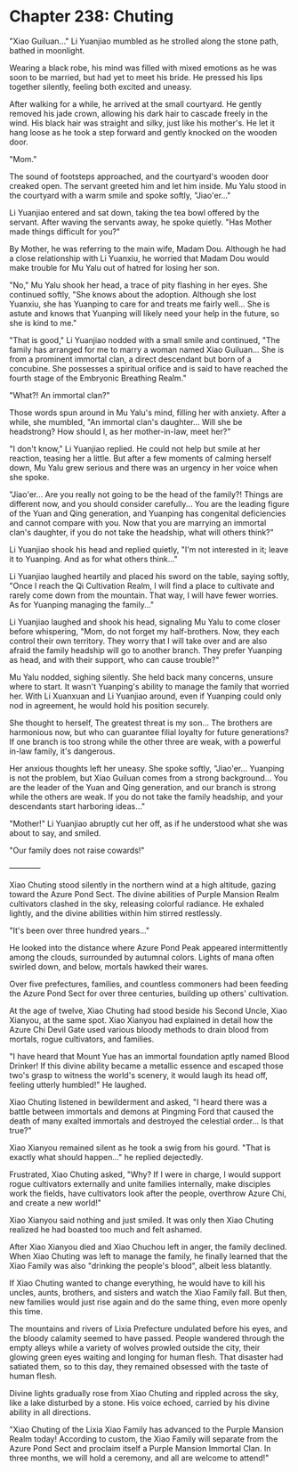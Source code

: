 # Chapter 238: Chuting

"Xiao Guiluan..." Li Yuanjiao mumbled as he strolled along the stone path, bathed in moonlight.

Wearing a black robe, his mind was filled with mixed emotions as he was soon to be married, but had yet to meet his bride. He pressed his lips together silently, feeling both excited and uneasy.

After walking for a while, he arrived at the small courtyard. He gently removed his jade crown, allowing his dark hair to cascade freely in the wind. His black hair was straight and silky, just like his mother's. He let it hang loose as he took a step forward and gently knocked on the wooden door.

"Mom."

The sound of footsteps approached, and the courtyard's wooden door creaked open. The servant greeted him and let him inside. Mu Yalu stood in the courtyard with a warm smile and spoke softly, "Jiao'er..."

Li Yuanjiao entered and sat down, taking the tea bowl offered by the servant. After waving the servants away, he spoke quietly. "Has Mother made things difficult for you?"

By Mother, he was referring to the main wife, Madam Dou. Although he had a close relationship with Li Yuanxiu, he worried that Madam Dou would make trouble for Mu Yalu out of hatred for losing her son.

"No," Mu Yalu shook her head, a trace of pity flashing in her eyes. She continued softly, "She knows about the adoption. Although she lost Yuanxiu, she has Yuanping to care for and treats me fairly well... She is astute and knows that Yuanping will likely need your help in the future, so she is kind to me."

"That is good," Li Yuanjiao nodded with a small smile and continued, "The family has arranged for me to marry a woman named Xiao Guiluan... She is from a prominent immortal clan, a direct descendant but born of a concubine. She possesses a spiritual orifice and is said to have reached the fourth stage of the Embryonic Breathing Realm."

"What?! An immortal clan?"

Those words spun around in Mu Yalu's mind, filling her with anxiety. After a while, she mumbled, "An immortal clan's daughter... Will she be headstrong? How should I, as her mother-in-law, meet her?"

"I don't know," Li Yuanjiao replied. He could not help but smile at her reaction, teasing her a little. But after a few moments of calming herself down, Mu Yalu grew serious and there was an urgency in her voice when she spoke.

"Jiao'er... Are you really not going to be the head of the family?! Things are different now, and you should consider carefully... You are the leading figure of the Yuan and Qing generation, and Yuanping has congenital deficiencies and cannot compare with you. Now that you are marrying an immortal clan's daughter, if you do not take the headship, what will others think?"

Li Yuanjiao shook his head and replied quietly, "I'm not interested in it; leave it to Yuanping. And as for what others think..."

Li Yuanjiao laughed heartily and placed his sword on the table, saying softly, "Once I reach the Qi Cultivation Realm, I will find a place to cultivate and rarely come down from the mountain. That way, I will have fewer worries. As for Yuanping managing the family..."

Li Yuanjiao laughed and shook his head, signaling Mu Yalu to come closer before whispering, "Mom, do not forget my half-brothers. Now, they each control their own territory. They worry that I will take over and are also afraid the family headship will go to another branch. They prefer Yuanping as head, and with their support, who can cause trouble?"

Mu Yalu nodded, sighing silently. She held back many concerns, unsure where to start. It wasn't Yuanping's ability to manage the family that worried her. With Li Xuanxuan and Li Yuanjiao around, even if Yuanping could only nod in agreement, he would hold his position securely.

She thought to herself, The greatest threat is my son... The brothers are harmonious now, but who can guarantee filial loyalty for future generations? If one branch is too strong while the other three are weak, with a powerful in-law family, it's dangerous.

Her anxious thoughts left her uneasy. She spoke softly, "Jiao'er... Yuanping is not the problem, but Xiao Guiluan comes from a strong background... You are the leader of the Yuan and Qing generation, and our branch is strong while the others are weak. If you do not take the family headship, and your descendants start harboring ideas..."

"Mother!" Li Yuanjiao abruptly cut her off, as if he understood what she was about to say, and smiled.

"Our family does not raise cowards!"

————

Xiao Chuting stood silently in the northern wind at a high altitude, gazing toward the Azure Pond Sect. The divine abilities of Purple Mansion Realm cultivators clashed in the sky, releasing colorful radiance. He exhaled lightly, and the divine abilities within him stirred restlessly.

"It's been over three hundred years..."

He looked into the distance where Azure Pond Peak appeared intermittently among the clouds, surrounded by autumnal colors. Lights of mana often swirled down, and below, mortals hawked their wares.

Over five prefectures, families, and countless commoners had been feeding the Azure Pond Sect for over three centuries, building up others' cultivation.

At the age of twelve, Xiao Chuting had stood beside his Second Uncle, Xiao Xianyou, at the same spot. Xiao Xianyou had explained in detail how the Azure Chi Devil Gate used various bloody methods to drain blood from mortals, rogue cultivators, and families.

"I have heard that Mount Yue has an immortal foundation aptly named Blood Drinker! If this divine ability became a metallic essence and escaped those two's grasp to witness the world's scenery, it would laugh its head off, feeling utterly humbled!" He laughed.

Xiao Chuting listened in bewilderment and asked, "I heard there was a battle between immortals and demons at Pingming Ford that caused the death of many exalted immortals and destroyed the celestial order... Is that true?"

Xiao Xianyou remained silent as he took a swig from his gourd. "That is exactly what should happen..." he replied dejectedly.

Frustrated, Xiao Chuting asked, "Why? If I were in charge, I would support rogue cultivators externally and unite families internally, make disciples work the fields, have cultivators look after the people, overthrow Azure Chi, and create a new world!"

Xiao Xianyou said nothing and just smiled. It was only then Xiao Chuting realized he had boasted too much and felt ashamed.

After Xiao Xianyou died and Xiao Chuchou left in anger, the family declined. When Xiao Chuting was left to manage the family, he finally learned that the Xiao Family was also "drinking the people's blood", albeit less blatantly.

If Xiao Chuting wanted to change everything, he would have to kill his uncles, aunts, brothers, and sisters and watch the Xiao Family fall. But then, new families would just rise again and do the same thing, even more openly this time.

The mountains and rivers of Lixia Prefecture undulated before his eyes, and the bloody calamity seemed to have passed. People wandered through the empty alleys while a variety of wolves prowled outside the city, their glowing green eyes waiting and longing for human flesh. That disaster had satiated them, so to this day, they remained obsessed with the taste of human flesh.

Divine lights gradually rose from Xiao Chuting and rippled across the sky, like a lake disturbed by a stone. His voice echoed, carried by his divine ability in all directions.

"Xiao Chuting of the Lixia Xiao Family has advanced to the Purple Mansion Realm today! According to custom, the Xiao Family will separate from the Azure Pond Sect and proclaim itself a Purple Mansion Immortal Clan. In three months, we will hold a ceremony, and all are welcome to attend!"
